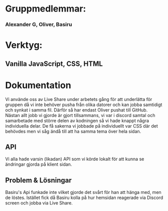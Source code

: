 # Gruppmedlemmar: 
### Alexander G, Oliver, Basiru

# Verktyg:
## Vanilla JavaScript, CSS, HTML

# Dokumentation
Vi använde oss av Live Share under arbetets gång för att underlätta för gruppen då vi inte behöver pusha från olika datorer och kan jobba samtidigt och synkat i samma fil. Därför så har endast Oliver pushat till GitHub. Nästan allt jobb vi gjorde är gjort tillsammans, vi var i discord samtal och samarbetade med större delen av kodningen så vi hade knappt några individuella delar. De få sakerna vi jobbade på individuellt var CSS där det behövdes men vi såg ändå till att ha samma tema över hela sidan.


## API
Vi alla hade varsin (likadan) API som vi körde lokalt för att kunna se ändringar gjorda på klient sidan.


## Problem & Lösningar
Basiru's Api funkade inte vilket gjorde det svårt för han att hänga med,
men de löstes. Istället fick då Basiru kolla på hur hemsidan reagerade via Discord screen och jobba via Live Share.
